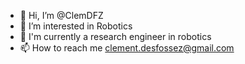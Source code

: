 - 👋 Hi, I’m @ClemDFZ
- 👀 I’m interested in Robotics 
- 🌱 I'm currently a research engineer in robotics
- 📫 How to reach me clement.desfossez@gmail.com

<!---
ClemDFZ/ClemDFZ is a ✨ special ✨ repository because its `README.md` (this file) appears on your GitHub profile.
You can click the Preview link to take a look at your changes.
--->
